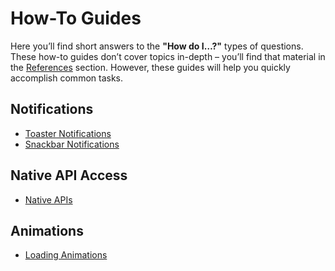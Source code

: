 # How-To Guides

Here you’ll find short answers to the **"How do I…?"** types of questions. These how-to guides don’t cover topics in-depth – you’ll find that material in the [References](/references/overview) section. However, these guides will help you quickly accomplish common tasks.

## Notifications

- [Toaster Notifications](/how-to/toaster-notifications)
- [Snackbar Notifications](/how-to/snackbar-notifications)

## Native API Access

- [Native APIs](/how-to/native-apis)

## Animations

- [Loading Animations](/how-to/loading-animations)